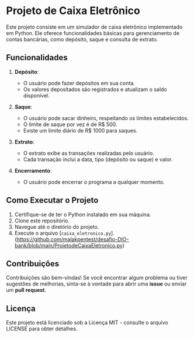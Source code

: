 # Projeto de Caixa Eletrônico

Este projeto consiste em um simulador de caixa eletrônico implementado em Python. Ele oferece funcionalidades básicas para gerenciamento de contas bancárias, como depósito, saque e consulta de extrato.

## Funcionalidades

1. **Depósito**:
   - O usuário pode fazer depósitos em sua conta.
   - Os valores depositados são registrados e atualizam o saldo disponível.

2. **Saque**:
   - O usuário pode sacar dinheiro, respeitando os limites estabelecidos.
   - O limite de saque por vez é de R$ 500.
   - Existe um limite diário de R$ 1000 para saques.

3. **Extrato**:
   - O extrato exibe as transações realizadas pelo usuário.
   - Cada transação inclui a data, tipo (depósito ou saque) e valor.

4. **Encerramento**:
   - O usuário pode encerrar o programa a qualquer momento.

## Como Executar o Projeto

1. Certifique-se de ter o Python instalado em sua máquina.
2. Clone este repositório.
3. Navegue até o diretório do projeto.
4. Execute o arquivo [`caixa_eletronico.py`]. (https://github.com/malakpentest/desafio-DIO-bank/blob/main/ProjetodeCaixaEletronico.py)

## Contribuições

Contribuições são bem-vindas! Se você encontrar algum problema ou tiver sugestões de melhorias, sinta-se à vontade para abrir uma **issue** ou enviar um **pull request**.

## Licença

Este projeto está licenciado sob a Licença MIT - consulte o arquivo LICENSE para obter detalhes.
